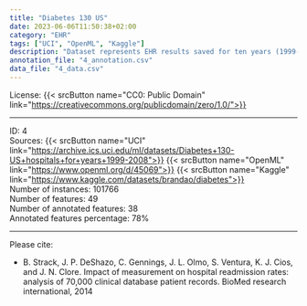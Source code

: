```yaml
---
title: "Diabetes 130 US"
date: 2023-06-06T11:50:38+02:00
category: "EHR"
tags: ["UCI", "OpenML", "Kaggle"]
description: "Dataset represents EHR results saved for ten years (1999-2008) in clinical care units at 130 US hospitals and integrated delivery networks. Data includes 101766 observations, a description of the patient's condition at the time of admission, information about the diagnosis, and the number of tests performed. "
annotation_file: "4_annotation.csv"
data_file: "4_data.csv"
---
```


License: {{< srcButton name="CC0: Public Domain" link="https://creativecommons.org/publicdomain/zero/1.0/">}} 

 --- 
ID: 4 \
Sources: {{< srcButton name="UCI" link="https://archive.ics.uci.edu/ml/datasets/Diabetes+130-US+hospitals+for+years+1999-2008">}} {{< srcButton name="OpenML" link="https://www.openml.org/d/45069">}} {{< srcButton name="Kaggle" link="https://www.kaggle.com/datasets/brandao/diabetes">}}  \
Number of instances: 101766 \
Number of features: 49 \
Number of annotated features: 38 \
Annotated features percentage: 78% 

 --- 
Please cite: 
- B. Strack, J. P. DeShazo, C. Gennings, J. L. Olmo, S. Ventura, K. J. Cios, and J. N. Clore. Impact of measurement on hospital readmission rates: analysis of 70,000 clinical database patient records. BioMed research international, 2014 
